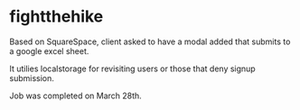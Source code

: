 # fightthehike

Based on SquareSpace, client asked to have a modal added that submits to a google excel sheet. 

It utilies localstorage for revisiting users or those that deny signup submission. 

Job was completed on March 28th.
